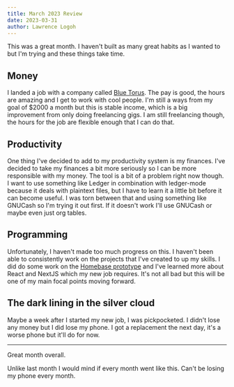 ```yaml
---
title: March 2023 Review
date: 2023-03-31
author: Lawrence Logoh
---
```


This was a great month. 
I haven't built as many great habits as I wanted to but I'm trying and these things take time.

## Money
I landed  a job with a company called [Blue Torus](https://torus.blue). The pay is good, the hours are amazing and I get to work with cool people.
I'm still a ways from my goal of $2000 a month but this is stable income, which is a big improvement from only doing freelancing gigs. 
I am still freelancing though, the hours for the job are flexible enough that I can do that. 


## Productivity
One thing I've decided to add to my productivity system is my finances.
I've decided to take my finances a bit more seriously so I can be more responsible with my money. The tool is a bit of a problem right now though. I want to use something like Ledger in combination with ledger-mode because it deals with plaintext files, but I have to learn it a little bit before it can become useful. I was torn between that and using something like GNUCash so I'm trying it out first.
If it doesn't work I'll use GNUCash or maybe even just org tables.


## Programming
Unfortunately, I haven't made too much progress on this. I haven't been able to consistently work on the projects that I've created to up my skills. I did do some work on the [Homebase prototype](https://github.com/homebaseorg/homebase-prototype) and I've learned more about React and NextJS which my new job requires. It's not all bad but this will be one of my main focal points moving forward.

## The dark lining in the silver cloud
Maybe a week after I started my new job, I was pickpocketed. I didn't lose any money but I did lose my phone. I got a replacement the next day, it's a worse phone but it'll do for now. 

---

Great month overall.

Unlike last month I would mind if every month went like this.
Can't be losing my phone every month.
